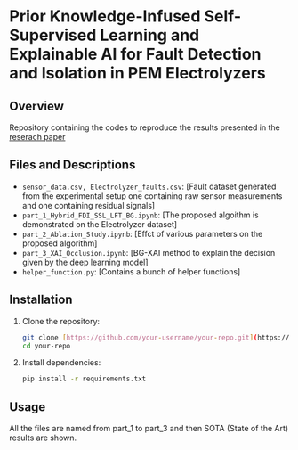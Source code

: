 # Prior Knowledge-Infused Self-Supervised Learning and Explainable AI for Fault Detection and Isolation in PEM Electrolyzers

## Overview

Repository containing the codes to reproduce the results presented in the  [reserach paper](https://papers.ssrn.com/sol3/papers.cfm?abstract_id=4641395)

## Files and Descriptions

- `sensor_data.csv, Electrolyzer_faults.csv`: [Fault dataset generated from the experimental setup one containing raw sensor measurements and one containing residual signals]
- `part_1_Hybrid_FDI_SSL_LFT_BG.ipynb`: [The proposed algoithm is demonstrated on the Electrolyzer dataset]
- `part_2_Ablation_Study.ipynb`: [Effct of various parameters on the proposed algorithm]
- `part_3_XAI_Occlusion.ipynb`: [BG-XAI method to explain the decision given by the deep learning model]
- `helper_function.py`: [Contains a bunch of helper functions]


## Installation

1. Clone the repository:

    ```bash
    git clone [https://github.com/your-username/your-repo.git](https://github.com/mohan696matlab/SSL_based_Hybrid_FDI.git)
    cd your-repo
    ```

2. Install dependencies:

    ```bash
    pip install -r requirements.txt
    ```

## Usage
All the files are named from part_1 to part_3 and then SOTA (State of the Art) results are shown.
